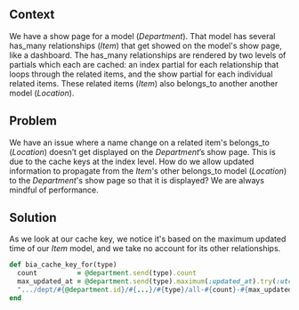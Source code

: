 Context
-------

We have a show page for a model (*Department*). That model has several has_many relationships (*Item*) that get showed on the model's show page,
like a dashboard. The has_many relationships are rendered by two levels of partials which each are cached: an index
partial for each relationship that loops through the related items, and the show partial for each individual related items.
These related items (*Item*) also belongs_to another another model (*Location*).

Problem
-------

We have an issue where a name change on a related item's belongs_to (*Location*) doesn’t get displayed on the *Department*’s show page.
This is due to the cache keys at the index level. How do we allow updated information to propagate from the *Item*'s other belongs_to
model (*Location*) to the *Department*'s show page so that it is displayed? We are always mindful of performance.

Solution
--------

As we look at our cache key, we notice it's based on the maximum updated time of our *Item* model, and we take no account for its other
relationships.

```ruby
def bia_cache_key_for(type)
  count          = @department.send(type).count
  max_updated_at = @department.send(type).maximum(:updated_at).try(:utc).try(:to_s, :number)
  ".../dept/#{@department.id}/#{...}/#{type}/all-#{count}-#{max_updated_at}"
end
```
